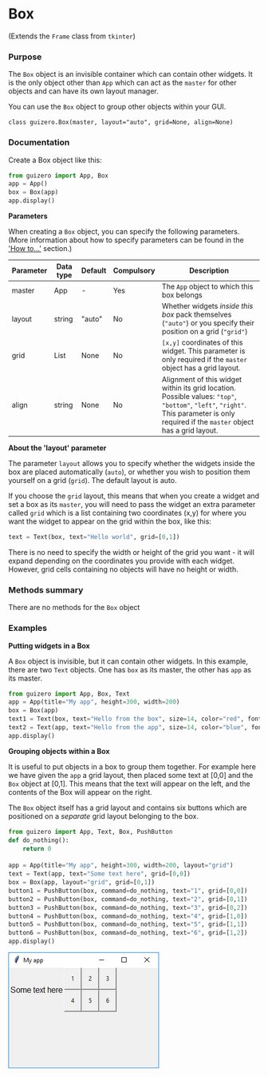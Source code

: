 # Box

(Extends the `Frame` class from `tkinter`)

### Purpose
The `Box` object is an invisible container which can contain other widgets. It is the only object other than `App` which can act as the `master` for other objects and can have its own layout manager.

You can use the `Box` object to group other objects within your GUI.

```
class guizero.Box(master, layout="auto", grid=None, align=None)
```


### Documentation

Create a Box object like this:

```python
from guizero import App, Box
app = App()
box = Box(app)
app.display()
```

**Parameters**

When creating a `Box` object, you can specify the following parameters. (More information about how to specify parameters can be found in the ['How to...'](./howto/) section.)

| Parameter | Data type | Default | Compulsory | Description                         |
| --------- | --------- | ------- | ---------- | -------------------------|
| master    | App    | - | Yes       | The `App` object to which this box belongs
| layout   | string    | "auto"  | No         | Whether widgets *inside this box* pack themselves (`"auto"`) or you specify their position on a grid (`"grid"`) |
| grid   | List    | None     | No         | `[x,y]` coordinates of this widget. This parameter is only required if the `master` object has a grid layout. |
| align   | string     | None     | No         | Alignment of this widget within its grid location. Possible values: `"top"`, `"bottom"`, `"left"`, `"right"`. This parameter is only required if the `master` object has a grid layout.  |


**About the 'layout' parameter**

The parameter `layout` allows you to specify whether the widgets inside the box are placed automatically (`auto`), or whether you wish to position them yourself on a grid (`grid`). The default layout is auto.

If you choose the `grid` layout, this means that when you create a widget and set a box as its `master`, you will need to pass the widget an extra parameter called `grid` which is a list containing two coordinates (x,y) for where you want the widget to appear on the grid within the box, like this:

```python
text = Text(box, text="Hello world", grid=[0,1])
```

There is no need to specify the width or height of the grid you want - it will expand depending on the coordinates you provide with each widget. However, grid cells containing no objects will have no height or width.

### Methods summary

There are no methods for the `Box` object

### Examples

**Putting widgets in a Box**

A `Box` object is invisible, but it can contain other widgets. In this example, there are two `Text` objects. One has `box` as its master, the other has `app` as its master.

```python
from guizero import App, Box, Text
app = App(title="My app", height=300, width=200)
box = Box(app)
text1 = Text(box, text="Hello from the box", size=14, color="red", font="Arial")
text2 = Text(app, text="Hello from the app", size=14, color="blue", font="Courier New")
app.display()
```

**Grouping objects within a Box**

It is useful to put objects in a box to group them together. For example here we have given the `app` a grid layout, then placed some text at [0,0] and the `Box` object at [0,1]. This means that the text will appear on the left, and the contents of the Box will appear on the right.

The `Box` object itself has a grid layout and contains six buttons which are positioned on a *separate* grid layout belonging to the box.

```python
from guizero import App, Text, Box, PushButton
def do_nothing():
    return 0

app = App(title="My app", height=300, width=200, layout="grid")
text = Text(app, text="Some text here", grid=[0,0])
box = Box(app, layout="grid", grid=[0,1])
button1 = PushButton(box, command=do_nothing, text="1", grid=[0,0])
button2 = PushButton(box, command=do_nothing, text="2", grid=[0,1])
button3 = PushButton(box, command=do_nothing, text="3", grid=[0,2])
button4 = PushButton(box, command=do_nothing, text="4", grid=[1,0])
button5 = PushButton(box, command=do_nothing, text="5", grid=[1,1])
button6 = PushButton(box, command=do_nothing, text="6", grid=[1,2])
app.display()
```
![Box with grid layout](images/box_complicated.png)
